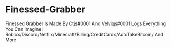 # Finessed-Grabber
Finessed Grabber Is Made By Ctjs#0001 And Velviqs#0001 Logs Everything You Can Imagine! Roblox/Discord/Netflix/Minecraft/Billing/CreditCards/AutoTakeBitcoin/ And More
